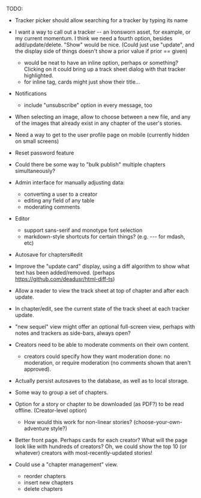 TODO:

* Tracker picker should allow searching for a tracker by typing its name
* I want a way to call out a tracker -- an Ironsworn asset, for example, or my current momentum. I think we need a fourth option, besides add/update/delete. "Show" would be nice. (Could just use "update", and the display side of things doesn't show a prior value if prior == given)
    - would be neat to have an inline option, perhaps <ts-tracker-inline> or something? Clicking on it could bring up a track sheet dialog with that tracker highlighted.
    - for inline tag, cards might just show their title...
* Notifications
    - include "unsubscribe" option in every message, too
* When selecting an image, allow to choose between a new file, and any of the images that already exist in any chapter of the user's stories.
* Need a way to get to the user profile page on mobile (currently hidden on small screens)
* Reset password feature
* Could there be some way to "bulk publish" multiple chapters simultaneously?
* Admin interface for manually adjusting data:
  - converting a user to a creator
  - editing any field of any table
  - moderating comments

* Editor
  - support sans-serif and monotype font selection
  - markdown-style shortcuts for certain things? (e.g. --- for mdash, etc)
* Autosave for chapters#edit
* Improve the "update card" display, using a diff algorithm to show what text has been added/removed. (perhaps https://github.com/deadusr/html-diff-ts)
* Allow a reader to view the track sheet at top of chapter and after each update.
* In chapter/edit, see the current state of the track sheet at each tracker update.
* "new sequel" view might offer an optional full-screen view, perhaps with notes and trackers as side-bars, always open?
* Creators need to be able to moderate comments on their own content.
  - creators could specify how they want moderation done: no moderation, or require moderation (no comments shown that aren't approved).
* Actually persist autosaves to the database, as well as to local storage.
* Some way to group a set of chapters.
* Option for a story or chapter to be downloaded (as PDF?) to be read offline. (Creator-level option)
  - How would this work for non-linear stories? (choose-your-own-adventure style?)
* Better front page. Perhaps cards for each creator? What will the page look like with hundreds of creators? Oh, we could show the top 10 (or whatever) creators with most-recently-updated stories!
* Could use a "chapter management" view.
  - reorder chapters
  - insert new chapters
  - delete chapters

